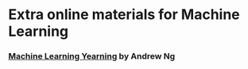# Extra online materials for Machine Learning 

### [Machine Learning Yearning](http://www.mlyearning.org/) by Andrew Ng
